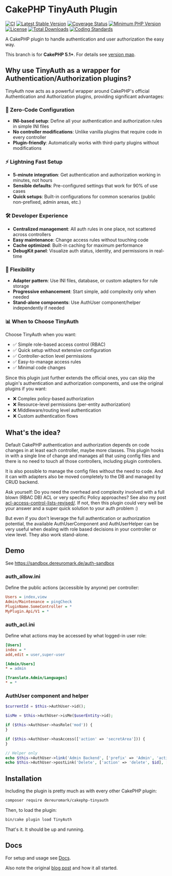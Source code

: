 # CakePHP TinyAuth Plugin

[![CI](https://github.com/dereuromark/cakephp-tinyauth/actions/workflows/ci.yml/badge.svg?branch=master)](https://github.com/dereuromark/cakephp-tinyauth/actions/workflows/ci.yml?query=branch%3Amaster)
[![Latest Stable Version](https://poser.pugx.org/dereuromark/cakephp-tinyauth/v/stable.svg)](https://packagist.org/packages/dereuromark/cakephp-tinyauth)
[![Coverage Status](https://img.shields.io/codecov/c/github/dereuromark/cakephp-tinyauth/master.svg)](https://codecov.io/github/dereuromark/cakephp-tinyauth/branch/master)
[![Minimum PHP Version](https://img.shields.io/badge/php-%3E%3D%208.1-8892BF.svg)](https://php.net/)
[![License](https://poser.pugx.org/dereuromark/cakephp-tinyauth/license.svg)](LICENSE)
[![Total Downloads](https://poser.pugx.org/dereuromark/cakephp-tinyauth/d/total.svg)](https://packagist.org/packages/dereuromark/cakephp-tinyauth)
[![Coding Standards](https://img.shields.io/badge/cs-PSR--2--R-yellow.svg)](https://github.com/php-fig-rectified/fig-rectified-standards)

A CakePHP plugin to handle authentication and user authorization the easy way.

This branch is for **CakePHP 5.1+**. For details see [version map](https://github.com/dereuromark/cakephp-tinyauth/wiki#cakephp-version-map).

## Why use TinyAuth as a wrapper for Authentication/Authorization plugins?

TinyAuth now acts as a powerful wrapper around CakePHP's official Authentication and Authorization plugins, providing significant advantages:

### 🚀 Zero-Code Configuration
- **INI-based setup**: Define all your authentication and authorization rules in simple INI files
- **No controller modifications**: Unlike vanilla plugins that require code in every controller
- **Plugin-friendly**: Automatically works with third-party plugins without modifications

### ⚡ Lightning Fast Setup
- **5-minute integration**: Get authentication and authorization working in minutes, not hours
- **Sensible defaults**: Pre-configured settings that work for 90% of use cases
- **Quick setups**: Built-in configurations for common scenarios (public non-prefixed, admin areas, etc.)

### 🛠️ Developer Experience
- **Centralized management**: All auth rules in one place, not scattered across controllers
- **Easy maintenance**: Change access rules without touching code
- **Cache optimized**: Built-in caching for maximum performance
- **DebugKit panel**: Visualize auth status, identity, and permissions in real-time

### 🔧 Flexibility
- **Adapter pattern**: Use INI files, database, or custom adapters for rule storage
- **Progressive enhancement**: Start simple, add complexity only when needed
- **Stand-alone components**: Use AuthUser component/helper independently if needed

### 📊 When to Choose TinyAuth

Choose TinyAuth when you want:
- ✅ Simple role-based access control (RBAC)
- ✅ Quick setup without extensive configuration
- ✅ Controller-action level permissions
- ✅ Easy-to-manage access rules
- ✅ Minimal code changes

Since this plugin just further extends the official ones, you can skip the plugin's authentication and authorization components, and use the original plugins if you want:
- ❌ Complex policy-based authorization
- ❌ Resource-level permissions (per-entity authorization)
- ❌ Middleware/routing level authentication
- ❌ Custom authentication flows

## What's the idea?
Default CakePHP authentication and authorization depends on code changes in at least each controller, maybe more classes.
This plugin hooks in with a single line of change and manages all that using config files and there is no need to touch all those controllers, including plugin controllers.

It is also possible to manage the config files without the need to code.
And it can with adapters also be moved completely to the DB and managed by CRUD backend.

Ask yourself: Do you need the overhead and complexity involved with a full blown (RBAC DB) ACL or very specific Policy approaches?
See also my post [acl-access-control-lists-revised/](https://www.dereuromark.de/2015/01/06/acl-access-control-lists-revised/).
If not, then this plugin could very well be your answer and a super quick solution to your auth problem :)

But even if you don't leverage the full authentication or authorization potential, the available AuthUserComponent and AuthUserHelper
can be very useful when dealing with role based decisions in your controller or view level. They also work stand-alone.


## Demo
See https://sandbox.dereuromark.de/auth-sandbox

### auth_allow.ini
Define the public actions (accessible by anyone) per controller:
```ini
Users = index,view
Admin/Maintenance = pingCheck
PluginName.SomeController = *
MyPlugin.Api/V1 = *
```

### auth_acl.ini
Define what actions may be accessed by what logged-in user role:
```ini
[Users]
index = *
add,edit = user,super-user

[Admin/Users]
* = admin

[Translate.Admin/Languages]
* = *
```

### AuthUser component and helper
```php
$currentId = $this->AuthUser->id();

$isMe = $this->AuthUser->isMe($userEntity->id);

if ($this->AuthUser->hasRole('mod')) {
}

if ($this->AuthUser->hasAccess(['action' => 'secretArea'])) {
}

// Helper only
echo $this->AuthUser->link('Admin Backend', ['prefix' => 'Admin', 'action' => 'index']);
echo $this->AuthUser->postLink('Delete', ['action' => 'delete', $id], ['confirm' => 'Sure?']);
```

## Installation
Including the plugin is pretty much as with every other CakePHP plugin:

```bash
composer require dereuromark/cakephp-tinyauth
```

Then, to load the plugin:

```sh
bin/cake plugin load TinyAuth
```

That's it. It should be up and running.

## Docs
For setup and usage see [Docs](/docs).

Also note the original [blog post](https://www.dereuromark.de/2011/12/18/tinyauth-the-fastest-and-easiest-authorization-for-cake2/) and how it all started.
